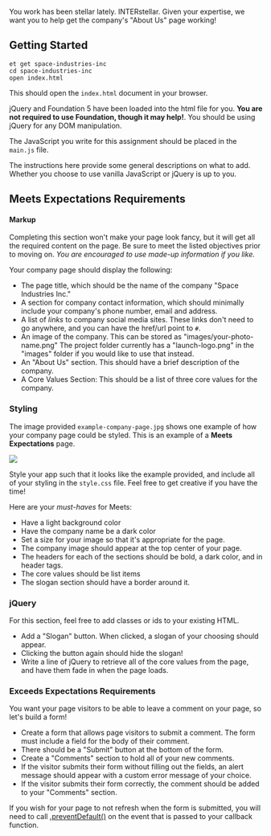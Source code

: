 You work has been stellar lately. INTERstellar. Given your expertise, we want you to help get the company's "About Us" page working!

## Getting Started

```no-highlight
et get space-industries-inc
cd space-industries-inc
open index.html
```

This should open the `index.html` document in your browser.

jQuery and Foundation 5 have been loaded into the html file for you. **You are not required to use Foundation, though it may help!**. You should be using jQuery for any DOM manipulation.

The JavaScript you write for this assignment should be placed in the `main.js` file.

The instructions here provide some general descriptions on what to add. Whether you choose to use vanilla JavaScript or jQuery is up to you.

## Meets Expectations Requirements

#### Markup

Completing this section won't make your page look fancy, but it will get all the required content on the page. Be sure to meet the listed objectives prior to moving on. *You are encouraged to use made-up information if you like.*

Your company page should display the following:

* The page title, which should be the name of the company "Space Industries Inc."
* A section for company contact information, which should minimally include your company's phone number, email and address.
* A list of *links* to company social media sites. These links don't need to go anywhere, and you can have the href/url point to `#`.
* An image of the company. This can be stored as "images/your-photo-name.png" The project folder currently has a "launch-logo.png" in the "images" folder if you would like to use that instead.
* An "About Us" section. This should have a brief description of the company.
* A Core Values Section: This should be a list of three core values for the company.

### Styling
The image provided `example-company-page.jpg` shows one example of how your company page could be styled. This is an example of a **Meets Expectations** page.

![](https://s3.amazonaws.com/horizon-production/images/example-company-page.png)

Style your app such that it looks like the example provided, and include all of your styling in the `style.css` file. Feel free to get creative if you have the time!

Here are your _must-haves_ for Meets:
* Have a light background color
* Have the company name be a dark color
* Set a size for your image so that it's appropriate for the page.
* The company image should appear at the top center of your page.
* The headers for each of the sections should be bold, a dark color, and in header tags.
* The core values should be list items
* The slogan section should have a border around it.

### jQuery
For this section, feel free to add classes or ids to your existing HTML.

* Add a "Slogan" button. When clicked, a slogan of your choosing should appear.
* Clicking the button again should hide the slogan!
* Write a line of jQuery to retrieve all of the core values from the page, and have them fade in when the page loads.

### Exceeds Expectations Requirements
You want your page visitors to be able to leave a comment on your page, so let's build a form!  

* Create a form that allows page visitors to submit a comment. The form must include a field for the body of their comment.
* There should be a "Submit" button at the bottom of the form.
* Create a "Comments" section to hold all of your new comments.
* If the visitor submits their form without filling out the fields, an alert message should appear with a custom error message of your choice.
* If the visitor submits their form correctly, the comment should be added to your "Comments" section.

If you wish for your page to not refresh when the form is submitted, you will need to call [.preventDefault()](https://api.jquery.com/event.preventDefault/) on the event that is passed to your callback function.
